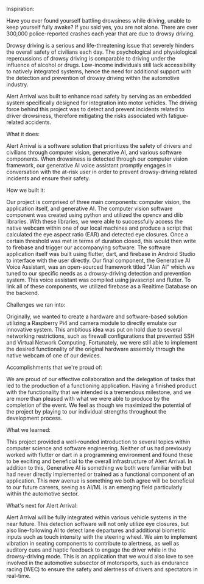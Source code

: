 Inspiration:

Have you ever found yourself battling drowsiness while driving, unable to keep yourself fully awake? If you said yes, you are not alone. There are over 300,000 police-reported crashes each year that are due to drowsy driving.

Drowsy driving is a serious and life-threatening issue that severely hinders the overall safety of civilians each day. The psychological and physiological repercussions of drowsy driving is comparable to driving under the influence of alcohol or drugs. Low-income individuals still lack accessibility to natively integrated systems, hence the need for additional support with the detection and prevention of drowsy driving within the automotive industry.

Alert Arrival was built to enhance road safety by serving as an embedded system specifically designed for integration into motor vehicles. The driving force behind this project was to detect and prevent incidents related to driver drowsiness, therefore mitigating the risks associated with fatigue-related accidents.

What it does:

Alert Arrival is a software solution that prioritizes the safety of drivers and civilians through computer vision, generative AI, and various software components. When drowsiness is detected through our computer vision framework, our generative AI voice assistant promptly engages in conversation with the at-risk user in order to prevent drowsy-driving related incidents and ensure their safety.

How we built it:

Our project is comprised of three main components: computer vision, the application itself, and generative AI. The computer vision software component was created using python and utilized the opencv and dlib libraries. With these libraries, we were able to successfully access the native webcam within one of our local machines and produce a script that calculated the eye aspect ratio (EAR) and detected eye closures. Once a certain threshold was met in terms of duration closed, this would then write to firebase and trigger our accompanying software. The software application itself was built using flutter, dart, and firebase in Android Studio to interface with the user directly. Our final component, the Generative AI Voice Assistant, was an open-sourced framework titled "Alan AI" which we tuned to our specific needs as a drowsy-driving detection and prevention system. This voice assistant was compiled using javascript and flutter. To link all of these components, we utilized firebase as a Realtime Database on the backend.

Challenges we ran into:

Originally, we wanted to create a hardware and software-based solution utilizing a Raspberry Pi4 and camera module to directly emulate our innovative system. This ambitious idea was put on hold due to several networking restrictions, such as firewall configurations that prevented SSH and Virtual Network Computing. Fortunately, we were still able to implement the desired functionality of the original hardware assembly through the native webcam of one of our devices.

Accomplishments that we're proud of:

We are proud of our effective collaboration and the delegation of tasks that led to the production of a functioning application. Having a finished product with the functionality that we intended is a tremendous milestone, and we are more than pleased with what we were able to produce by the completion of the event. We feel as though we maximized the potential of the project by playing to our individual strengths throughout the development process.

What we learned:

This project provided a well-rounded introduction to several topics within computer science and software engineering. Neither of us had previously worked with flutter or dart in a programming environment and found these to be exciting and beneficial to the overall infrastructure of Alert Arrival. In addition to this, Generative AI is something we both were familiar with but had never directly implemented or trained as a functional component of an application. This new avenue is something we both agree will be beneficial to our future careers, seeing as AI/ML is an emerging field particularly within the automotive sector.

What's next for Alert Arrival:

Alert Arrival will be fully integrated within various vehicle systems in the near future. This detection software will not only utilize eye closures, but also line-following AI to detect lane departures and additional biometric inputs such as touch intensity with the steering wheel. We aim to implement vibration in seating components to contribute to alertness, as well as auditory cues and haptic feedback to engage the driver while in the drowsy-driving mode. This is an application that we would also love to see involved in the automotive subsector of motorsports, such as endurance racing (WEC) to ensure the safety and alertness of drivers and spectators in real-time.
